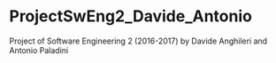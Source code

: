 # ProjectSwEng2_Davide_Antonio
Project of Software Engineering 2 (2016-2017)  by Davide Anghileri and Antonio Paladini
